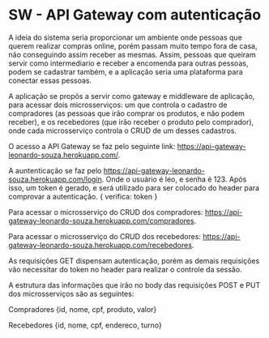 # SW - API Gateway com autenticação

A ideia do sistema seria proporcionar um ambiente onde pessoas que querem realizar compras online, porém passam muito tempo fora de
casa, não conseguindo assim receber as mesmas. Assim, pessoas que queiram servir como intermediario e receber a encomenda para outras
pessoas, podem se cadastrar também, e a aplicação seria uma plataforma para conectar essas pessoas.

A aplicação se propõs a servir como gateway e middleware de aplicação, para acessar dois microsserviços: um que controla o cadastro de 
compradores (as pessoas que irão comprar os produtos, e não podem receber), e os recebedores (que irão receber o produto pelo
comprador), onde cada microsserviço controla o CRUD de um desses cadastros.

O acesso a API Gateway se faz pelo seguinte link: https://api-gateway-leonardo-souza.herokuapp.com/.

A auntenticação se faz pelo https://api-gateway-leonardo-souza.herokuapp.com/login.
Onde o usuário é leo, e senha é 123. Após isso, um token é gerado, e será utilizado para ser colocado do header para comprovar a
autenticação. { verifica: token }

Para acessar o microsserviço do CRUD dos compradores: https://api-gateway-leonardo-souza.herokuapp.com/compradores.

Para acessar o microsserviço do CRUD dos recebedores: https://api-gateway-leonardo-souza.herokuapp.com/recebedores.

As requisições GET dispensam autenticação, porém as demais requisições vão necessitar do token no header para realizar o controle da
sessão.

A estrutura das informações que irão no body das requisições POST e PUT dos microsserviços são as seguintes:

Compradores {id, nome, cpf, produto, valor}

Recebedores {id, nome, cpf, endereco, turno}
